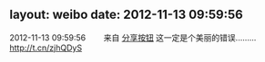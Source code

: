 layout: weibo
date: 2012-11-13 09:59:56
---
2012-11-13 09:59:56  &nbsp;&nbsp;&nbsp;&nbsp;&nbsp;&nbsp; 来自 <a href="http://app.weibo.com/t/feed/cUcI1A" rel="nofollow">分享按钮</a>
这一定是个美丽的错误......... http://t.cn/zjhQDyS ​​​
